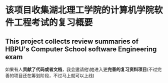 # 该项目收集湖北理工学院的计算机学院软件工程考试的复习概要
## This project collects review summaries of HBPU's Computer School software Engineering exam
如果有人**贡献了代码或者文档**，我会邀请他\她进入更**完善的复习资料项目**(不过完善的项目还在筹划阶段，不过马上就可以上线)
